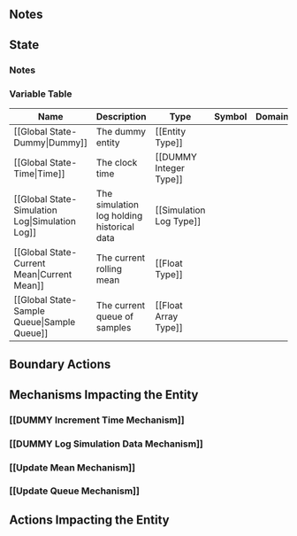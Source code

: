 ## Notes

## State
### Notes

### Variable Table
| Name | Description | Type | Symbol | Domain |
| --- | --- | --- | --- | --- |
|[[Global State-Dummy\|Dummy]]|The dummy entity|[[Entity Type]]|||
|[[Global State-Time\|Time]]|The clock time|[[DUMMY Integer Type]]|||
|[[Global State-Simulation Log\|Simulation Log]]|The simulation log holding historical data|[[Simulation Log Type]]|||
|[[Global State-Current Mean\|Current Mean]]|The current rolling mean|[[Float Type]]|||
|[[Global State-Sample Queue\|Sample Queue]]|The current queue of samples|[[Float Array Type]]|||


## Boundary Actions
## Mechanisms Impacting the Entity
### [[DUMMY Increment Time Mechanism]]
### [[DUMMY Log Simulation Data Mechanism]]
### [[Update Mean Mechanism]]
### [[Update Queue Mechanism]]
## Actions Impacting the Entity

